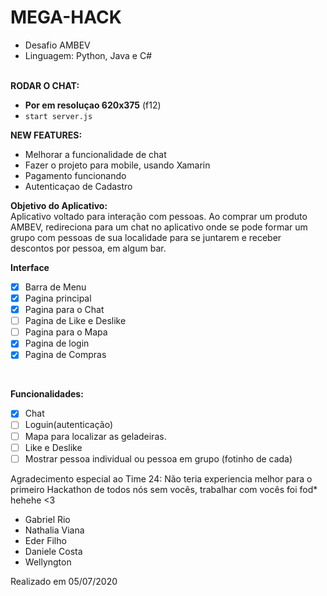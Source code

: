 # MEGA-HACK

* Desafio AMBEV
* Linguagem: Python, Java e C# <br><br>

**RODAR O CHAT:**
- **Por em resoluçao 620x375** (f12)
- `start server.js`

**NEW FEATURES:**
- Melhorar a funcionalidade de chat
- Fazer o projeto para mobile, usando Xamarin
- Pagamento funcionando
- Autenticaçao de Cadastro

**Objetivo do Aplicativo:** <br> 
Aplicativo voltado para interação com pessoas. Ao comprar um produto AMBEV, redireciona para um chat no aplicativo onde se pode formar um grupo com pessoas de sua localidade para se juntarem e receber descontos por pessoa, em algum bar.
<br>

**Interface**
- [x] Barra de Menu
- [x] Pagina principal
- [x] Pagina para o Chat
- [ ] Pagina de Like e Deslike
- [ ] Pagina para o Mapa
- [x] Pagina de login
- [x] Pagina de Compras
<br>

**Funcionalidades:** <br>
- [x] Chat
- [ ] Loguin(autenticação)
- [ ] Mapa para localizar as geladeiras.
- [ ] Like e Deslike 
- [ ] Mostrar pessoa individual ou pessoa em grupo (fotinho de cada)

Agradecimento especial ao Time 24:
Não teria experiencia melhor para o primeiro Hackathon de todos nós sem vocês, trabalhar com vocês foi fod* hehehe <3
- Gabriel Rio
- Nathalia Viana
- Eder Filho
- Daniele Costa
- Wellyngton

Realizado em 05/07/2020
